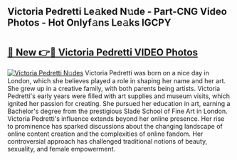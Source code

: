 ## Victoria Pedretti Le𝚊ked N𝚞de - Part-CNG Video Photos - Hot Onlyf𝚊ns Le𝚊ks lGCPY

# <h2><a href="http://ab56325.deff.icu/?id=Victoria+Pedretti">🔗 New 👉🔴 Victoria Pedretti VIDEO Photos</a></h2>

[![Victoria Pedretti N𝚞des](https://i.imgur.com/rIISA9y.gif)](http://ab56325.deff.icu/?id=Victoria+Pedretti)
Victoria Pedretti was born on a nice day in London, which she believes played a role in shaping her name and her art. She grew up in a creative family, with both parents being artists. Victoria Pedretti's early years were filled with art supplies and museum visits, which ignited her passion for creating. She pursued her education in art, earning a Bachelor's degree from the prestigious Slade School of Fine Art in London. Victoria Pedretti's influence extends beyond her online presence. Her rise to prominence has sparked discussions about the changing landscape of online content creation and the complexities of online fandom. Her controversial approach has challenged traditional notions of beauty, sexuality, and female empowerment.
